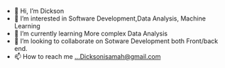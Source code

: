 - 👋 Hi, I’m Dickson
- 👀 I’m interested in Software Development,Data Analysis, Machine Learning
- 🌱 I’m currently learning  More complex Data Analysis
- 💞️ I’m looking to collaborate on Sotware Development both Front/back end.
- 📫 How to reach me ...Dicksonisamah@gmail.com

<!---
Acedini/Acedini is a ✨ special ✨ repository because its `README.md` (this file) appears on your GitHub profile.
You can click the Preview link to take a look at your changes.
--->
